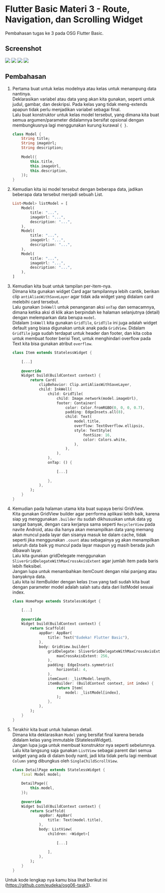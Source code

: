 # Flutter Basic Materi 3 - Route, Navigation, dan Scrolling Widget

Pembahasan tugas ke 3 pada OSG Flutter Basic.

## Screenshot

![](docs/images/Screenshot_20191108-210512.png) ![](docs/images/Screenshot_20191108-210550.png) ![](docs/images/Screenshot_20191108-210521.png) ![](docs/images/Screenshot_20191108-210606.png)

## Pembahasan

1. Pertama buat untuk kelas modelnya atau kelas untuk menampung data nantinya.  
    Deklarasikan variabel atau data yang akan kita gunakan, seperti untuk judul, gambar, dan deskripsi. Pada kelas yang tidak meng-extends apapun tidak perlu menjadikan variabel sebagai final.  
    Lalu buat konstruktor untuk kelas model tersebut, yang dimana kita buat semua argumen/parameter didalamnya bersifat opsional dengan membungkusnya lagi menggunakan kurung kurawal `{ }`.  

    ```dart
    class Model {
        String title;
        String imageUrl;
        String description;
        
        Model({
            this.title,
            this.imageUrl,
            this.description,
        });
    }
    ```

2. Kemudian kita isi model tersebut dengan beberapa data, jadikan beberapa data tersebut menjadi sebuah List.  

    ```dart
    List<Model> listModel = [
        Model(
            title: "...",
            imageUrl: "...",
            description: "...",
        ),
        Model(
            title: "...",
            imageUrl: "...",
            description: "...",
        ),
        Model(
            title: "...",
            imageUrl: "...",
            description: "...",
        ),
    ]
    ```

3. Kemudian kita buat untuk tampilan per-item-nya.  
    Dimana kita gunakan widget Card agar tampilannya lebih cantik, berikan clip `antiAliasWithSaveLayer` agar tidak ada widget yang didalam card melebihi card tersebut.  
    Lalu gunakan `InkWell` untuk penanganan aksi `onTap` dan semacamnya, dimana ketika aksi di klik akan berpindah ke halaman selanjutnya (detail) dengan melemparkan data berupa `model`.  
    Didalam `InkWell` kita gunakan `GridTile`, `GridTile` ini juga adalah widget default yang biasa digunakan untuk anak pada `GridView`. Didalam `GridTile` juga sudah terdapat untuk header dan footer, dan kita coba untuk membuat footer berisi Text, untuk menghindari overflow pada Text kita bisa gunakan atribut `overflow`.

    ```dart
    class Item extends StatelessWidget {
        
        [...]
        
        @override
        Widget build(BuildContext context) {
            return Card(
                clipBehavior: Clip.antiAliasWithSaveLayer,
                child: InkWell(
                    child: GridTile(
                        child: Image.network(model.imageUrl),
                        footer: Container(
                            color: Color.fromRGBO(0, 0, 0, 0.7),
                            padding: EdgeInsets.all(8),
                            child: Text(
                                model.title,
                                overflow: TextOverflow.ellipsis,
                                style: TextStyle(
                                    fontSize: 16,
                                    color: Colors.white,
                                ),
                            ),
                        ),
                    ),
                    onTap: () {
                        
                        [...]
                        
                    },
                ),
            );
        }
    }
    ```

4. Kemudian pada halaman utama kita buat supaya berisi GridView.  
    Kita gunakan GridView builder agar perrforma aplikasi lebih baik, karena siap yg menggunakan `.builder` itu sudah dikhususkan untuk data yg sangat banyak, dengan cara kerjanya sama seperti `RecyclerView` pada navite Android, atau dia hanya akan menampilkan data yang memang akan muncul pada layar dan sisanya masuk ke dalam cache, tidak seperti jika menggunakan `.count` atau sebagainya yg akan menampilkan seluruh data baik yg muncul pada layar maupun yg masih berada jauh dibawah layar.  
    Lalu kita gunakan gridDelegate menggunakan `SliverGridDelegateWithMaxCrossAxisExtent` agar jumlah item pada baris lebih fleksibel.  
    Jangan lupa untuk menambahkan itemCount dengan nilai panjang atau banyaknya data.  
    Lalu kita isi itemBuilder dengan kelas `Item` yang tadi sudah kita buat dengan parameter model adalah salah satu data dari listModel sesuai index.

    ```dart
    class HomePage extends StatelessWidget {

        [...]
        
        @override
        Widget build(BuildContext context) {
            return Scaffold(
                appBar: AppBar(
                    title: Text("Eudeka! Flutter Basic"),
                ),
                body: GridView.builder(
                    gridDelegate: SliverGridDelegateWithMaxCrossAxisExtent(
                        maxCrossAxisExtent: 256,
                    ),
                    padding: EdgeInsets.symmetric(
                        horizontal: 4,
                    ),
                    itemCount: _listModel.length,
                    itemBuilder: (BuildContext context, int index) {
                        return Item(
                            model: _listModel[index],
                        );
                    },
                ),
            );
        }
    }
    ```

5. Terakhir kita buat untuk halaman detail.  
    Dimana kita deklarasikan `Model` yang bersifat final karena berada didalam kelas yang immutable (StatelessWidget).  
    Jangan lupa juga untuk membuat konstruktor nya seperti sebelumnya.  
    Lalu kita langsung saja gunakan `ListView` sebagai parent dari semua widget yang ada di dalam body nanti, jadi kita tidak perlu lagi membuat `Column` yang dibungkus oleh `SingleChildScrollView`.

    ```dart
    class DetailPage extends StatelessWidget {
        final Model model;
        
        DetailPage({
            this.model,
        });
        
        @override
        Widget build(BuildContext context) {
            return Scaffold(
                appBar: AppBar(
                    title: Text(model.title),
                ),
                body: ListView(
                    children: <Widget>[
                        
                        [...]
                        
                    ],
                ),
            );
        }
    }
    ```

Untuk kode lengkap nya kamu bisa lihat berikut ini (https://github.com/eudeka/osg06-task3).
